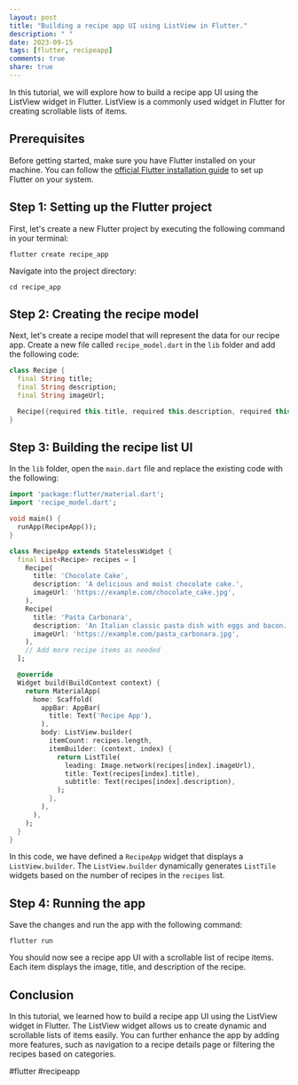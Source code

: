 ```yaml
---
layout: post
title: "Building a recipe app UI using ListView in Flutter."
description: " "
date: 2023-09-15
tags: [flutter, recipeapp]
comments: true
share: true
---
```


In this tutorial, we will explore how to build a recipe app UI using the ListView widget in Flutter. ListView is a commonly used widget in Flutter for creating scrollable lists of items.

## Prerequisites

Before getting started, make sure you have Flutter installed on your machine. You can follow the [official Flutter installation guide](https://flutter.dev/docs/get-started/install) to set up Flutter on your system.

## Step 1: Setting up the Flutter project

First, let's create a new Flutter project by executing the following command in your terminal:

```shell
flutter create recipe_app
```

Navigate into the project directory:

```shell
cd recipe_app
```

## Step 2: Creating the recipe model

Next, let's create a recipe model that will represent the data for our recipe app. Create a new file called `recipe_model.dart` in the `lib` folder and add the following code:

```dart
class Recipe {
  final String title;
  final String description;
  final String imageUrl;

  Recipe({required this.title, required this.description, required this.imageUrl});
}
```

## Step 3: Building the recipe list UI

In the `lib` folder, open the `main.dart` file and replace the existing code with the following:

```dart
import 'package:flutter/material.dart';
import 'recipe_model.dart';

void main() {
  runApp(RecipeApp());
}

class RecipeApp extends StatelessWidget {
  final List<Recipe> recipes = [
    Recipe(
      title: 'Chocolate Cake',
      description: 'A delicious and moist chocolate cake.',
      imageUrl: 'https://example.com/chocolate_cake.jpg',
    ),
    Recipe(
      title: 'Pasta Carbonara',
      description: 'An Italian classic pasta dish with eggs and bacon.',
      imageUrl: 'https://example.com/pasta_carbonara.jpg',
    ),
    // Add more recipe items as needed
  ];

  @override
  Widget build(BuildContext context) {
    return MaterialApp(
      home: Scaffold(
        appBar: AppBar(
          title: Text('Recipe App'),
        ),
        body: ListView.builder(
          itemCount: recipes.length,
          itemBuilder: (context, index) {
            return ListTile(
              leading: Image.network(recipes[index].imageUrl),
              title: Text(recipes[index].title),
              subtitle: Text(recipes[index].description),
            );
          },
        ),
      ),
    );
  }
}
```

In this code, we have defined a `RecipeApp` widget that displays a `ListView.builder`. The `ListView.builder` dynamically generates `ListTile` widgets based on the number of recipes in the `recipes` list.

## Step 4: Running the app

Save the changes and run the app with the following command:

```shell
flutter run
```

You should now see a recipe app UI with a scrollable list of recipe items. Each item displays the image, title, and description of the recipe.

## Conclusion

In this tutorial, we learned how to build a recipe app UI using the ListView widget in Flutter. The ListView widget allows us to create dynamic and scrollable lists of items easily. You can further enhance the app by adding more features, such as navigation to a recipe details page or filtering the recipes based on categories.

#flutter #recipeapp